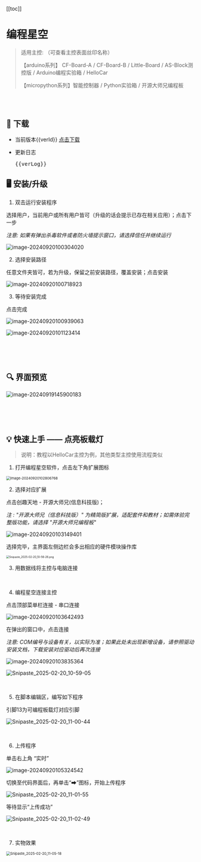 [[toc]]
# 编程星空

> 适用主控: （可查看主控表面丝印名称）
>
> 【arduino系列】  CF-Board-A / CF-Board-B / Little-Board / AS-Block测控版 / Arduino编程实验箱 / HelloCar
>
> 【micropython系列】智能控制器 / Python实验箱 / 开源大师兄编程板

<br>
<br>

## 💾 下载

- 当前版本<span>{{verId}}</span>   <a href="https://cfunworld.com/#/product?id=0" target="_blank">点击下载</a>

- 更新日志
  <pre>{{verLog}}</pre>

## 🖥︎  安装/升级

1) 双击运行安装程序

选择用户，当前用户或所有用户皆可（升级的话会提示已存在相关应用）；点击下一步

*注意: 如果有弹出杀毒软件或者防火墙提示窗口，请选择信任并继续运行*

![image-20240920100304020](/images/docimg/编程星空.assets/image-20240920100304020.png)

2) 选择安装路径

任意文件夹皆可，若为升级，保留之前安装路径，覆盖安装；点击安装

![image-20240920100718923](/images/docimg/编程星空.assets/image-20240920100718923.png)

3) 等待安装完成

点击完成

![image-20240920100939063](/images/docimg/编程星空.assets/image-20240920100939063.png)

![image-20240920101123414](/images/docimg/编程星空.assets/image-20240920101123414.png)

<br>
<br>
<br>

## 🔍️ 界面预览

![image-20240919145900183](/images/docimg/编程星空.assets/image-20240919145900183.png)

<br>
<br>
<br>

## 💡 快速上手 —— 点亮板载灯

> 说明：教程以HelloCar主控为例，其他类型主控使用流程类似

1) 打开编程星空软件，点击左下角扩展图标

<img src="/images/docimg/编程星空.assets/image-20240920102806768.png" alt="image-20240920102806768" style="zoom: 67%;" />

<br>

2) 选择对应扩展

点击创趣天地 - 开源大师兄(信息科技版)；

*注 :  "开源大师兄（信息科技版）" 为精简版扩展，适配套件和教材；如需体验完整版功能，请选择 "开源大师兄编程板"*

![image-20240920103149401](/images/docimg/编程星空.assets/image-20240920103149401.png)

选择完毕，主界面左侧边栏会多出相应的硬件模块操作库

<img src="/images/docimg/编程星空.assets/Snipaste_2025-02-20_10-56-26.png" alt="Snipaste_2025-02-20_10-56-26.png" style="zoom:50%;" />

<br>

3) 用数据线将主控与电脑连接

<br>

4) 编程星空连接主控

点击顶部菜单栏连接 - 串口连接

![image-20240920103642493](/images/docimg/编程星空.assets/Snipaste_2025-02-20_10-58-06.png)

在弹出的窗口中，点击连接

*注意: COM编号与设备有关，以实际为准；如果此处未出现新增设备，请参照驱动安装文档，下载安装对应驱动后再次连接*

![image-20240920103835364](/images/docimg/编程星空.assets/image-20240920103835364.png)

![Snipaste_2025-02-20_10-59-05](/images/docimg/编程星空.assets/Snipaste_2025-02-20_10-59-05.png)

<br>

5) 在脚本编辑区，编写如下程序

引脚13为可编程板载灯对应引脚

![Snipaste_2025-02-20_11-00-44](/images/docimg/编程星空.assets/Snipaste_2025-02-20_11-00-44.png)

<br>

6) 上传程序

单击右上角 “实时”

![image-20240920105324542](/images/docimg/编程星空.assets/image-20240920105324542.png)

切换至代码界面后，再单击“➡”图标，开始上传程序

![Snipaste_2025-02-20_11-01-55](/images/docimg/编程星空.assets/Snipaste_2025-02-20_11-01-55.png)

等待显示“上传成功”

![Snipaste_2025-02-20_11-02-49](/images/docimg/编程星空.assets/Snipaste_2025-02-20_11-02-49.png)

<br>

7) 实物效果

<img src="/images/docimg/编程星空.assets/Snipaste_2025-02-20_11-05-18.png" alt="Snipaste_2025-02-20_11-05-18" style="zoom: 67%;" />

<br>
<br>
<br>


<script setup>
  import {ref, onMounted} from "vue"

  const verId = ref(0), verLog = ref("")

  onMounted(() => {
    fetch(`https://www.cfunworld.com/api/info/getInfo?k1=aicodestar&k2=0`)
    .then(res => res.json())
    .then(data => {
      if (!data.err) {
        verId.value = data.v.v1
        verLog.value = data.v.v3
      }
    })
  })

  // log example
  // 20240925

  // 1、改进开源大师兄下液晶显示集成功能；2、修复开源大师兄下射频在线问题；3、修改除法运算保留小数后两位精度

  // 20241001

  // 增加开源大师兄（小学信息教材）适配库

  // 20241011

  // 增加开源大师兄下语音识别指示灯功能

  // 20241018

  // 修复开源大师兄下硬件模块管脚选择10以上在线读取异常问题
</script>